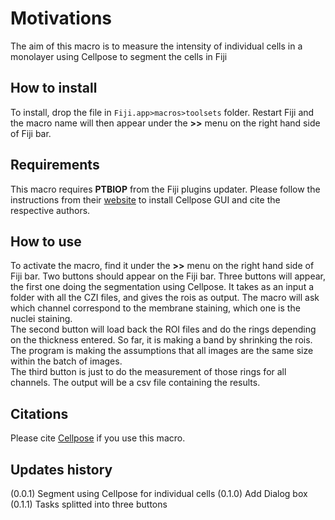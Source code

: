 # Motivations


The aim of this macro is to measure the intensity of individual cells in a monolayer using Cellpose to segment the cells in Fiji

## How to install

To install, drop the file in `Fiji.app>macros>toolsets` folder. Restart Fiji and the macro name will then appear under the **>>** menu on the right hand side of Fiji bar.

## Requirements

This macro requires **PTBIOP** from the Fiji plugins updater. Please follow the instructions from their [website](https://github.com/MouseLand/cellpose) to install Cellpose GUI and cite the respective authors.

## How to use

To activate the macro, find it under the **>>** menu on the right hand side of Fiji bar. Two buttons should appear on the Fiji bar. 
Three buttons will appear, the first one doing the segmentation using Cellpose. It takes as an input a folder with all the CZI files, and gives the rois as output. The macro will ask which channel correspond to the membrane staining, which one is the nuclei staining.
<br>The second button will load back the ROI files and do the rings depending on the thickness entered. So far, it is making a band by shrinking the rois. The program is making the assumptions that all images are the same size within the batch of images.
<br>The third button is just to do the measurement of those rings for all channels. The output will be a csv file containing the results.



## Citations

Please cite [Cellpose](https://www.nature.com/articles/s41592-020-01018-x) if you use this macro.

## Updates history
(0.0.1) Segment using Cellpose for individual cells
(0.1.0) Add Dialog box
<br>(0.1.1) Tasks splitted into three buttons